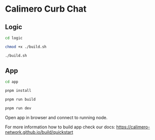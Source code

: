 # Calimero Curb Chat

## Logic

```bash title="Terminal"
cd logic
```

```bash title="Terminal"
chmod +x ./build.sh
```

```bash title="Terminal"
./build.sh
```

## App

```bash title="Terminal"
cd app
```

```bash title="Terminal"
pnpm install
```

```bash title="Terminal"
pnpm run build
```

```bash title="Terminal"
pnpm run dev
```

Open app in browser and connect to running node.

For more information how to build app check our docs:
https://calimero-network.github.io/build/quickstart
